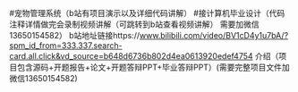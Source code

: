 #宠物管理系统（b站有项目演示以及详细代码讲解）
#接计算机毕业设计（代码注释详情做完会录制视频讲解（可跳转到b站查看视频讲解） 需要加微信13650154582）
b站地址链接https://www.bilibili.com/video/BV1cD4y1u7bA/?spm_id_from=333.337.search-card.all.click&vd_source=b648d6736b802d4ea0613920edef4754
介绍（项目包含源码+开题报告+论文+开题答辩PPT+毕业答辩PPT）(需要完整项目文件加微信13650154582) 



